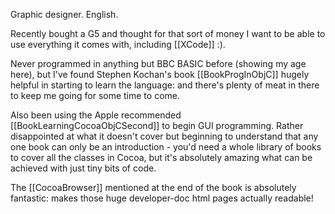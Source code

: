  

Graphic designer. English.

Recently bought a G5 and thought for that sort of money I want to be able to use everything it comes with, including [[XCode]] :).

Never programmed in anything but BBC BASIC before (showing my age here), but I've found Stephen Kochan's book [[BookProgInObjC]] hugely helpful in starting to learn the language: and there's plenty of meat in there to keep me going for some time to come.

Also been using the Apple recommended [[BookLearningCocoaObjCSecond]] to begin GUI programming. Rather disappointed at what it doesn't cover but beginning to understand that any one book can only be an introduction - you'd need a whole library of books to cover all the classes in Cocoa, but it's absolutely amazing what can be achieved with just tiny bits of code.

The [[CocoaBrowser]] mentioned at the end of the book is absolutely fantastic: makes those huge developer-doc html pages actually readable!